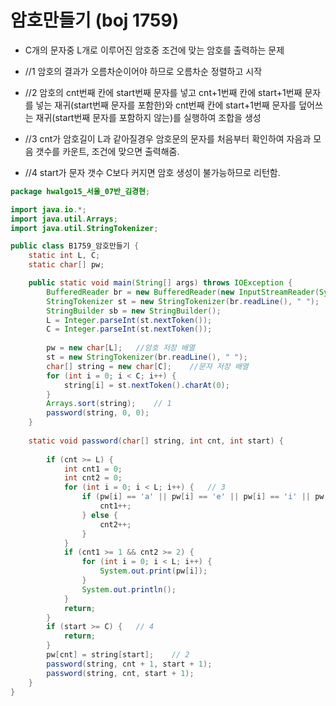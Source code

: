 # 암호만들기 (boj 1759)



- C개의 문자중 L개로 이루어진 암호중 조건에 맞는 암호를 출력하는 문제

- //1 암호의 결과가 오름차순이어야 하므로 오름차순 정렬하고 시작
- //2 암호의 cnt번째 칸에 start번째 문자를 넣고 cnt+1번째 칸에 start+1번째 문자를 넣는 재귀(start번째 문자를 포함한)와 cnt번째 칸에 start+1번째 문자를 덮어쓰는 재귀(start번째 문자를 포함하지 않는)를 실행하여 조합을 생성
- //3 cnt가 암호길이 L과 같아질경우 암호문의 문자를 처음부터 확인하여 자음과 모음 갯수를 카운트, 조건에 맞으면 출력해줌.
- //4 start가 문자 갯수 C보다 커지면 암호 생성이 불가능하므로 리턴함.



```java
package hwalgo15_서울_07반_김경현;

import java.io.*;
import java.util.Arrays;
import java.util.StringTokenizer;

public class B1759_암호만들기 {
	static int L, C;
	static char[] pw;

	public static void main(String[] args) throws IOException {
		BufferedReader br = new BufferedReader(new InputStreamReader(System.in));
		StringTokenizer st = new StringTokenizer(br.readLine(), " ");
		StringBuilder sb = new StringBuilder();
		L = Integer.parseInt(st.nextToken());
		C = Integer.parseInt(st.nextToken());
	
		pw = new char[L];	//암호 저장 배열
		st = new StringTokenizer(br.readLine(), " ");
		char[] string = new char[C];	//문자 저장 배열
		for (int i = 0; i < C; i++) {
			string[i] = st.nextToken().charAt(0);
		}	
		Arrays.sort(string);	// 1
		password(string, 0, 0);	
	}
	
	static void password(char[] string, int cnt, int start) {
	
		if (cnt >= L) {
			int cnt1 = 0;
			int cnt2 = 0;
			for (int i = 0; i < L; i++) {	// 3
				if (pw[i] == 'a' || pw[i] == 'e' || pw[i] == 'i' || pw[i] == 'o' || pw[i] == 'u') {
					cnt1++;
				} else {
					cnt2++;
				}
			}
			if (cnt1 >= 1 && cnt2 >= 2) {
				for (int i = 0; i < L; i++) {
					System.out.print(pw[i]);
				}
				System.out.println();
			}
			return;
		}
		if (start >= C) {	// 4
			return;
		}
		pw[cnt] = string[start];	// 2
		password(string, cnt + 1, start + 1);	
		password(string, cnt, start + 1);
	}
}
```

